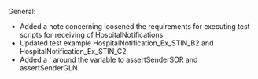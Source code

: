 General: 
* Added a note concerning loosened the requirements for executing test scripts for receiving of HospitalNotifications
* Updated test example HospitalNotification_Ex_STIN_B2 and HospitalNotification_Ex_STIN_C2
* Added a ' around the variable to assertSenderSOR and assertSenderGLN.